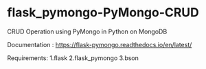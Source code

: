 # flask_pymongo-PyMongo-CRUD
CRUD Operation using PyMongo in Python on MongoDB

Documentation : https://flask-pymongo.readthedocs.io/en/latest/

Requirements:
1.flask
2.flask_pymongo
3.bson
